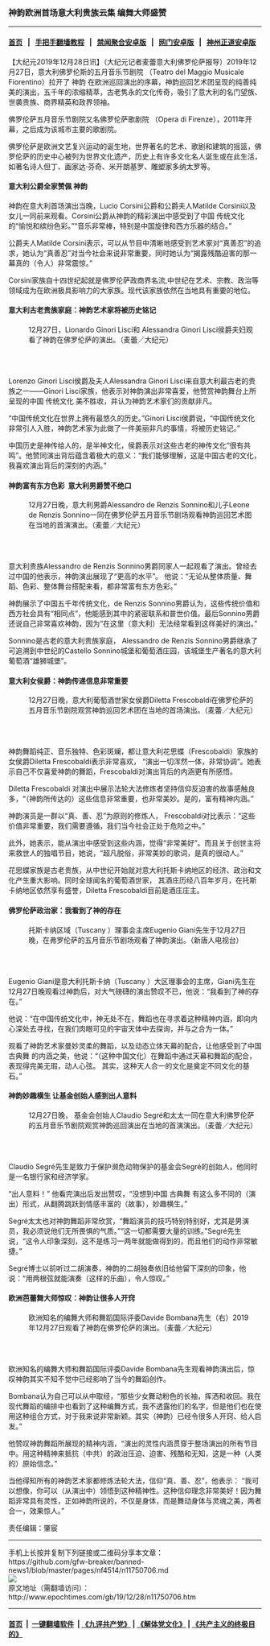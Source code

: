 ### 神韵欧洲首场意大利贵族云集 编舞大师盛赞
------------------------

#### [首页](https://github.com/gfw-breaker/banned-news1/blob/master/README.md) &nbsp;&nbsp;|&nbsp;&nbsp; [手把手翻墙教程](https://github.com/gfw-breaker/guides/wiki) &nbsp;&nbsp;|&nbsp;&nbsp; [禁闻聚合安卓版](https://github.com/gfw-breaker/bn-android) &nbsp;&nbsp;|&nbsp;&nbsp; [网门安卓版](https://github.com/oGate2/oGate) &nbsp;&nbsp;|&nbsp;&nbsp; [神州正道安卓版](https://github.com/SzzdOgate/update) 



<div><p>
 【大纪元2019年12月28日讯】（大纪元记者麦蕾意大利佛罗伦萨报导）2019年12月27日，意大利佛罗伦斯的五月音乐节剧院 （Teatro del Maggio Musicale Fiorentino）拉开了
 <ok href="http://www.epochtimes.com/gb/tag/%E7%A5%9E%E9%9F%B5.html">
  神韵
 </ok>
 在欧洲巡回演出的序幕，神韵巡回艺术团呈现的纯善纯美的演出，五千年的浓缩精萃，古老隽永的文化传奇，吸引了意大利的名门望族、世袭贵族、商界精英和政界领袖。
</p>
<p>
 佛罗伦萨五月音乐节剧院又名佛罗伦萨歌剧院 （Opera di Firenze），2011年开幕，之后成为该城市主要的歌剧院。
</p>
<p>
 佛罗伦萨是欧洲文艺复兴运动的诞生地，世界著名的艺术、歌剧和建筑的摇篮，佛罗伦萨的历史中心被列为世界文化遗产，历史上有许多文化名人诞生或在此生活，如著名诗人但丁、画家达·芬奇、米开朗基罗、雕塑家多纳太罗等。
</p>
<h4>
 意大利公爵全家赞佩
 <ok href="http://www.epochtimes.com/gb/tag/%E7%A5%9E%E9%9F%B5.html">
  神韵
 </ok>
</h4>
<p>
 神韵在意大利首场演出当晚，Lucio Corsini公爵和公爵夫人Matilde Corsini以及女儿一同前来观看。Corsini公爵从神韵的精彩演出中感受到了中国
 <ok href="http://www.epochtimes.com/gb/tag/%E4%BC%A0%E7%BB%9F%E6%96%87%E5%8C%96.html">
  传统文化
 </ok>
 的“愉悦和缤纷色彩。”“音乐非常棒，特别是中国旋律和西方乐器的结合。”
</p>
<p>
 公爵夫人Matilde Corsini表示，可以从节目中清晰地感受到艺术家对“真善忍”的追求，她认为“真善忍”对当今社会来说非常重要，同时她认为“揭露残酷迫害的那一幕真的（令人）非常震惊。”
</p>
<p>
 Corsini家族自十四世纪起就是佛罗伦萨政商界名流,中世纪在艺术、宗教、政治等领域成为在欧洲极具影响力的大家族。现代该家族依然在当地具有重要的地位。
</p>
<h4>
 意大利古老贵族家庭：神韵艺术家将被历史铭记
</h4>
<figure class="wp-caption aligncenter" id="attachment_11750555" style="width: 450px">
 <ok href="http://i.epochtimes.com/assets/uploads/2019/12/1912271740302639.jpg">
  <img alt="" class="wp-image-11750555 size-medium" src="http://i.epochtimes.com/assets/uploads/2019/12/1912271740302639-450x300.jpg"/>
 </ok>
 <br/><figcaption class="wp-caption-text">
  12月27日，Lionardo Ginori Lisci和 Alessandra Ginori Lisci侯爵夫妇观看了神韵在佛罗伦萨的演出。（麦蕾／大纪元）
 </figcaption><br/>
</figure><br/>
<p>
 Lorenzo Ginori Lisci侯爵及夫人Alessandra Ginori Lisci来自意大利最古老的贵族之一——Ginori Lisci家族，他表示对神韵演出非常喜爱，他赞赏神韵舞台上所呈现的中国
 <ok href="http://www.epochtimes.com/gb/tag/%E4%BC%A0%E7%BB%9F%E6%96%87%E5%8C%96.html">
  传统文化
 </ok>
 美不胜收，并认为神韵艺术家们的贡献非凡。
</p>
<p>
 “中国传统文化在世界上拥有最悠久的历史。”Ginori Lisci侯爵说，“中国传统文化非常引人入胜，神韵艺术家为此做了一件美丽非凡的事情，将被历史铭记。”
</p>
<p>
 中国历史是神传给人的，是半神文化，侯爵表示对这些古老的神传文化“很有共鸣”。他赞同演出背后蕴含着极大的意义：“我们能够理解，这是中国古老的文化，我喜欢演出背后的深刻的内涵。”
</p>
<h4>
 神韵富有东方色彩  意大利男爵赞不绝口
</h4>
<figure class="wp-caption aligncenter" id="attachment_11750569" style="width: 450px">
 <ok href="http://i.epochtimes.com/assets/uploads/2019/12/1912271752342639.jpg">
  <img alt="" class="wp-image-11750569 size-medium" src="http://i.epochtimes.com/assets/uploads/2019/12/1912271752342639-450x300.jpg"/>
 </ok>
 <br/><figcaption class="wp-caption-text">
  12月27日晚，意大利男爵Alessandro de Renzis Sonnino和儿子Leone de Renzis Sonnino一同在佛罗伦萨五月音乐节剧场观看神韵巡回艺术图在当地的首演演出。（麦蕾／大纪元）
 </figcaption><br/>
</figure><br/>
<p>
 意大利贵族Alessandro de Renzis Sonnino男爵同家人一起观看了演出。曾经去过中国的他表示，神韵演出展现了“更高的水平”。 他说：“无论从整体质量、舞蹈、色彩、整体舞台搭配来看，都非常富有东方色彩。”
</p>
<p>
 神韵展示了中国五千年传统文化，de Renzis Sonnino男爵认为，这些传统价值和西方社会具有“相同点”，他能感到其中的紧密联系和普世价值。最后Sonnino男爵还说自己非常喜欢神韵，因为“在这里（意大利）无法经常看到这样美好的演出。”
</p>
<p>
 Sonnino是古老的意大利贵族家庭， Alessandro de Renzis Sonnino男爵继承了可追溯到中世纪的Castello Sonnino城堡和葡萄酒庄园，该城堡生产著名的意大利葡萄酒“雄狮城堡”。
</p>
<h4>
 意大利女侯爵：神韵传递信息非常重要
</h4>
<figure class="wp-caption aligncenter" id="attachment_11750802" style="width: 450px">
 <ok href="http://i.epochtimes.com/assets/uploads/2019/12/1912271741022639.jpg">
  <img alt="" class="wp-image-11750802 size-medium" src="http://i.epochtimes.com/assets/uploads/2019/12/1912271741022639-450x300.jpg"/>
 </ok>
 <br/><figcaption class="wp-caption-text">
  12月27日晚，意大利葡萄酒世家女侯爵Diletta Frescobaldi在佛罗伦萨的五月音乐节剧院观赏神韵巡回艺术团在当地的首场演出。（麦蕾／大纪元）
 </figcaption><br/>
</figure><br/>
<p>
 神韵舞蹈纯正、音乐独特、色彩斑斓，都让意大利花思蝶（Frescobaldi）家族的女侯爵Diletta Frescobaldi表示非常喜欢， “演出一切浑然一体，非常协调”。她表示自己不仅喜爱神韵的舞蹈，Frescobaldi对演出背后的内涵更有所感悟。
</p>
<p>
 Diletta Frescobaldi 对演出中展示法轮大法修炼者坚持信仰反迫害的故事感触良多，“（神韵所传达的）这些信息非常重要，也非常美妙。是的，富有精神内涵。”
</p>
<p>
 神韵演员是一群以“真、善、忍”为原则的修炼人， Frescobaldi对比表示：“这些价值非常重要，我们需要遵循，我们当今社会正处于危险之中。”
</p>
<p>
 此外，她表示，能从演出中感受到这些内涵，觉得“非常美好”。而且关于创世主将来救世人的独唱节目，她说，“超凡脱俗，非常美妙的歌词，是真的很动人。”
</p>
<p>
 花思蝶家族是古老贵族，从中世纪开始就对意大利托斯卡纳地区的经济、政治和文化产生重大影响。同时全球闻名的葡萄酒世家， 其酒庄历经八百年岁月，在托斯卡纳地区依然享有盛誉，Diletta Frescobaldi目前是酒庄庄主。
</p>
<h4>
 佛罗伦萨政治家：我看到了神的存在
</h4>
<figure class="wp-caption aligncenter" id="attachment_11750806" style="width: 450px">
 <ok href="http://i.epochtimes.com/assets/uploads/2019/12/1912271759182639.jpg">
  <img alt="" class="wp-image-11750806 size-medium" src="http://i.epochtimes.com/assets/uploads/2019/12/1912271759182639-450x300.jpg"/>
 </ok>
 <br/><figcaption class="wp-caption-text">
  托斯卡纳区域（Tuscany ）理事会主席Eugenio Giani先生于12月27日晚，在弗罗伦萨的五月音乐节剧场观看了神韵演出。（新唐人电视台）
 </figcaption><br/>
</figure><br/>
<p>
 Eugenio Giani是意大利托斯卡纳（Tuscany ）大区理事会的主席，Giani先生在12月27日晚观看过神韵后，对大气磅礴的演出赞叹不已，他说：“我看到了神的存在。”
</p>
<p>
 他说：“在中国传统文化中，神无处不在，舞蹈也在寻求着这种精神内涵，即向内心深处去寻找，在我们肉眼可见的宇宙天体中去探询，并与之合为一体。”
</p>
<p>
 观看了神韵艺术家曼妙灵柔的舞蹈，以及动态立体天幕的配合，让他感受到了中国
 <ok href="http://www.epochtimes.com/gb/tag/%E5%8F%A4%E5%85%B8%E8%88%9E.html">
  古典舞
 </ok>
 的内涵之美，他说：“（这种中国文化）在舞蹈中通过天幕和舞蹈的配合，表现得完美无瑕，动人心弦。 其实，这种天人合一的文化是奠定不同文化的基石。”
</p>
<h4>
 神韵妙趣横生 让基金创始人感到出人意料
</h4>
<figure class="wp-caption aligncenter" id="attachment_11750807" style="width: 450px">
 <ok href="http://i.epochtimes.com/assets/uploads/2019/12/1912271740412639.jpg">
  <img alt="" class="wp-image-11750807 size-medium" src="http://i.epochtimes.com/assets/uploads/2019/12/1912271740412639-450x300.jpg"/>
 </ok>
 <br/><figcaption class="wp-caption-text">
  12月27日晚， 基金会创始人Claudio Segré和太太一同在意大利佛罗伦萨的五月音乐节剧院观赏神韵巡回演出在当地的首演演出。（麦蕾／大纪元）
 </figcaption><br/>
</figure><br/>
<p>
 Claudio Segré先生是致力于保护濒危动物保护的基金会Segré的创始人，他同时是一名银行家和经济学家。
</p>
<p>
 “出人意料！” 他看完演出后发出赞叹，“没想到中国
 <ok href="http://www.epochtimes.com/gb/tag/%E5%8F%A4%E5%85%B8%E8%88%9E.html">
  古典舞
 </ok>
 有这么多不同的（演出）形式，从翻腾跳跃到情感丰富的（故事），妙趣横生。”
</p>
<p>
 Segré太太也对神韵舞蹈非常欣赏，“舞蹈演员的技巧特别特别好，尤其是男演员，我必须说他们无所畏惧的气质。”“这一切都需要大量的训练。”Segré先生说，“这令人印象深刻，这不是练习一两年就能做得到的，而且他们的动作非常敏捷。”
</p>
<p>
 Segré博士以前听过二胡演奏，神韵的二胡独奏依旧给他留下深刻的印象，他说：“用两根弦就能演奏（这样的乐曲），令人惊叹。”
</p>
<h4>
 欧洲芭蕾舞大师惊叹：神韵让很多人开窍
</h4>
<figure class="wp-caption aligncenter" id="attachment_11750646" style="width: 450px">
 <ok href="http://i.epochtimes.com/assets/uploads/2019/12/1912271740562639.jpg">
  <img alt="" class="wp-image-11750646 size-medium" src="http://i.epochtimes.com/assets/uploads/2019/12/1912271740562639-450x300.jpg"/>
 </ok>
 <br/><figcaption class="wp-caption-text">
  欧洲知名的编舞大师和舞蹈国际评委Davide Bombana先生（右）2019年12月27日观看了神韵在佛罗伦萨的演出。（麦蕾／大纪元）
 </figcaption><br/>
</figure><br/>
<p>
 欧洲知名的编舞大师和舞蹈国际评委Davide Bombana先生观看神韵演出后，惊叹神韵其实不知不觉中已经影响了当今的舞蹈创作。
</p>
<p>
 Bombana认为自己可以从中取经，“那些少女舞动粉色的长袖，挥洒和收回。我在现代舞蹈的编排中也看到了这种编舞方式，我不透露他们的名字，但是他们也在使用这种组合方式，对于我来说非常新颖。其实（神韵）已经令很多人开窍、给人启发。”
</p>
<p>
 他赞叹神韵舞蹈所展现的精神内涵，“演出的灵性内涵贯穿于整场演出的所有节目中。用这种精神来抵抗（中共）的政治压迫、迫害、残酷和无知，这是一种（人类的）原始信念。”
</p>
<p>
 当他得知所有的神韵艺术家都修炼法轮大法，信仰“真、善、忍”，他表示： “我可以想像，你可以（从演出中）领悟到这种精神性。这种信仰理念非常美好！因为舞蹈非常具有灵性，正如神韵所说的，不仅是身体，而是舞动身体与灵魂之美，两者合一，效果惊人。”
</p>
<p>
 责任编辑：肇宸
</p>
</div>
<hr/>
手机上长按并复制下列链接或二维码分享本文章：<br/>
https://github.com/gfw-breaker/banned-news1/blob/master/pages/nf4514/n11750706.md <br/>
<a href='https://github.com/gfw-breaker/banned-news1/blob/master/pages/nf4514/n11750706.md'><img src='https://github.com/gfw-breaker/banned-news1/blob/master/pages/nf4514/n11750706.md.png'/></a> <br/>
原文地址（需翻墙访问）：http://www.epochtimes.com/gb/19/12/28/n11750706.htm


------------------------
#### [首页](https://github.com/gfw-breaker/banned-news1/blob/master/README.md) &nbsp;|&nbsp; [一键翻墙软件](https://github.com/gfw-breaker/nogfw/blob/master/README.md) &nbsp;| [《九评共产党》](https://github.com/gfw-breaker/9ping.md/blob/master/README.md#九评之一评共产党是什么) | [《解体党文化》](https://github.com/gfw-breaker/jtdwh.md/blob/master/README.md) | [《共产主义的终极目的》](https://github.com/gfw-breaker/gczydzjmd.md/blob/master/README.md)


<img src='http://gfw-breaker.win/banned-news/pages/nf4514/n11750706.md' width='0px' height='0px'/>